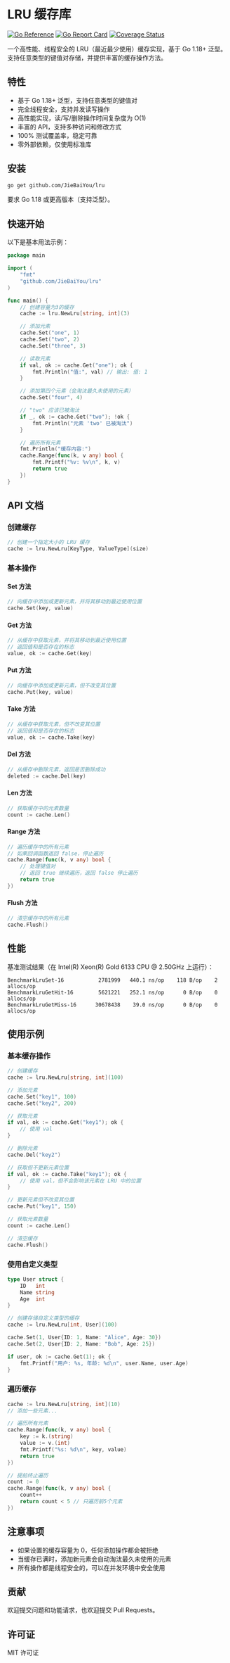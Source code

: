# LRU 缓存库

[![Go Reference](https://pkg.go.dev/badge/github.com/JieBaiYou/lru.svg)](https://pkg.go.dev/github.com/JieBaiYou/lru)
[![Go Report Card](https://goreportcard.com/badge/github.com/JieBaiYou/lru)](https://goreportcard.com/report/github.com/JieBaiYou/lru)
[![Coverage Status](https://coveralls.io/repos/github/JieBaiYou/lru/badge.svg?branch=master)](https://coveralls.io/github/JieBaiYou/lru?branch=master)

一个高性能、线程安全的 LRU（最近最少使用）缓存实现，基于 Go 1.18+ 泛型。支持任意类型的键值对存储，并提供丰富的缓存操作方法。

## 特性

- 基于 Go 1.18+ 泛型，支持任意类型的键值对
- 完全线程安全，支持并发读写操作
- 高性能实现，读/写/删除操作时间复杂度为 O(1)
- 丰富的 API，支持多种访问和修改方式
- 100% 测试覆盖率，稳定可靠
- 零外部依赖，仅使用标准库

## 安装

```bash
go get github.com/JieBaiYou/lru
```

要求 Go 1.18 或更高版本（支持泛型）。

## 快速开始

以下是基本用法示例：

```go
package main

import (
    "fmt"
    "github.com/JieBaiYou/lru"
)

func main() {
    // 创建容量为3的缓存
    cache := lru.NewLru[string, int](3)

    // 添加元素
    cache.Set("one", 1)
    cache.Set("two", 2)
    cache.Set("three", 3)

    // 读取元素
    if val, ok := cache.Get("one"); ok {
        fmt.Println("值:", val) // 输出: 值: 1
    }

    // 添加第四个元素（会淘汰最久未使用的元素）
    cache.Set("four", 4)

    // "two" 应该已被淘汰
    if _, ok := cache.Get("two"); !ok {
        fmt.Println("元素 'two' 已被淘汰")
    }

    // 遍历所有元素
    fmt.Println("缓存内容:")
    cache.Range(func(k, v any) bool {
        fmt.Printf("%v: %v\n", k, v)
        return true
    })
}
```

## API 文档

### 创建缓存

```go
// 创建一个指定大小的 LRU 缓存
cache := lru.NewLru[KeyType, ValueType](size)
```

### 基本操作

#### Set 方法

```go
// 向缓存中添加或更新元素，并将其移动到最近使用位置
cache.Set(key, value)
```

#### Get 方法

```go
// 从缓存中获取元素，并将其移动到最近使用位置
// 返回值和是否存在的标志
value, ok := cache.Get(key)
```

#### Put 方法

```go
// 向缓存中添加或更新元素，但不改变其位置
cache.Put(key, value)
```

#### Take 方法

```go
// 从缓存中获取元素，但不改变其位置
// 返回值和是否存在的标志
value, ok := cache.Take(key)
```

#### Del 方法

```go
// 从缓存中删除元素，返回是否删除成功
deleted := cache.Del(key)
```

#### Len 方法

```go
// 获取缓存中的元素数量
count := cache.Len()
```

#### Range 方法

```go
// 遍历缓存中的所有元素
// 如果回调函数返回 false，停止遍历
cache.Range(func(k, v any) bool {
    // 处理键值对
    // 返回 true 继续遍历，返回 false 停止遍历
    return true
})
```

#### Flush 方法

```go
// 清空缓存中的所有元素
cache.Flush()
```

## 性能

基准测试结果（在 Intel(R) Xeon(R) Gold 6133 CPU @ 2.50GHz 上运行）：

```
BenchmarkLruSet-16           2781999   440.1 ns/op    118 B/op    2 allocs/op
BenchmarkLruGetHit-16        5621221   252.1 ns/op      0 B/op    0 allocs/op
BenchmarkLruGetMiss-16      30678438    39.0 ns/op      0 B/op    0 allocs/op
```

## 使用示例

### 基本缓存操作

```go
// 创建缓存
cache := lru.NewLru[string, int](100)

// 添加元素
cache.Set("key1", 100)
cache.Set("key2", 200)

// 获取元素
if val, ok := cache.Get("key1"); ok {
    // 使用 val
}

// 删除元素
cache.Del("key2")

// 获取但不更新元素位置
if val, ok := cache.Take("key1"); ok {
    // 使用 val，但不会影响该元素在 LRU 中的位置
}

// 更新元素但不改变其位置
cache.Put("key1", 150)

// 获取元素数量
count := cache.Len()

// 清空缓存
cache.Flush()
```

### 使用自定义类型

```go
type User struct {
    ID   int
    Name string
    Age  int
}

// 创建存储自定义类型的缓存
cache := lru.NewLru[int, User](100)

cache.Set(1, User{ID: 1, Name: "Alice", Age: 30})
cache.Set(2, User{ID: 2, Name: "Bob", Age: 25})

if user, ok := cache.Get(1); ok {
    fmt.Printf("用户: %s, 年龄: %d\n", user.Name, user.Age)
}
```

### 遍历缓存

```go
cache := lru.NewLru[string, int](10)
// 添加一些元素...

// 遍历所有元素
cache.Range(func(k, v any) bool {
    key := k.(string)
    value := v.(int)
    fmt.Printf("%s: %d\n", key, value)
    return true
})

// 提前终止遍历
count := 0
cache.Range(func(k, v any) bool {
    count++
    return count < 5 // 只遍历前5个元素
})
```

## 注意事项

- 如果设置的缓存容量为 0，任何添加操作都会被拒绝
- 当缓存已满时，添加新元素会自动淘汰最久未使用的元素
- 所有操作都是线程安全的，可以在并发环境中安全使用

## 贡献

欢迎提交问题和功能请求，也欢迎提交 Pull Requests。

## 许可证

MIT 许可证
